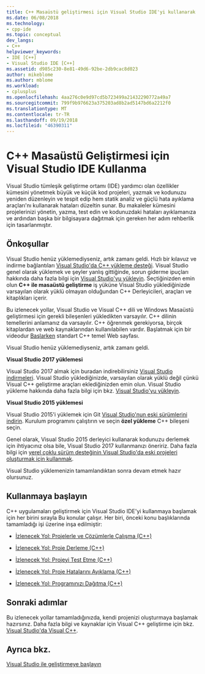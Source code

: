 ```yaml
---
title: C++ Masaüstü geliştirmesi için Visual Studio IDE'yi kullanarak | Microsoft Docs
ms.date: 06/08/2018
ms.technology:
- cpp-ide
ms.topic: conceptual
dev_langs:
- C++
helpviewer_keywords:
- IDE [C++]
- Visual Studio IDE [C++]
ms.assetid: d985c230-8e81-49d6-92be-2db9cac8d023
author: mikeblome
ms.author: mblome
ms.workload:
- cplusplus
ms.openlocfilehash: 4aa276c0e9d97cd5b723499a21432290772a49a7
ms.sourcegitcommit: 799f9b976623a375203ad8b2ad5147bd6a2212f0
ms.translationtype: MT
ms.contentlocale: tr-TR
ms.lasthandoff: 09/19/2018
ms.locfileid: "46390311"
---
```

# <a name="using-the-visual-studio-ide-for-c-desktop-development"></a>C++ Masaüstü Geliştirmesi için Visual Studio IDE Kullanma

Visual Studio tümleşik geliştirme ortamı (IDE) yardımcı olan özellikler kümesini yönetmek büyük ve küçük kod projeleri, yazmak ve kodunuzu yeniden düzenleyin ve tespit edip hem statik analiz ve güçlü hata ayıklama araçları'nı kullanarak hataları düzeltin sunar. Bu makaleler kümesini projelerinizi yönetin, yazma, test edin ve kodunuzdaki hataları ayıklamanıza ve ardından başka bir bilgisayara dağıtmak için gereken her adım rehberlik için tasarlanmıştır.

## <a name="prerequisites"></a>Önkoşullar

Visual Studio henüz yüklemediyseniz, artık zamanı geldi. Hızlı bir kılavuz ve indirme bağlantıları [Visual Studio'da C++ yükleme desteği](../build/vscpp-step-0-installation.md). Visual Studio genel olarak yüklemek ve şeyler yanlış gittiğinde, sorun giderme ipuçları hakkında daha fazla bilgi için [Visual Studio'yu yükleyin](/visualstudio/install/install-visual-studio). Seçtiğinizden emin olun **C++ ile masaüstü geliştirme** iş yüküne Visual Studio yüklediğinizde varsayılan olarak yüklü olmayan olduğundan C++ Derleyicileri, araçları ve kitaplıkları içerir.

Bu izlenecek yollar, Visual Studio ve Visual C++ dili ve Windows Masaüstü geliştirmesi için gerekli bileşenleri yükledikten varsayılır. C++ dilinin temellerini anlamanız da varsayılır. C++ öğrenmek gerekiyorsa, birçok kitaplardan ve web kaynaklarından kullanılabilen vardır. Başlatmak için bir videodur [Başlarken](https://isocpp.org/get-started) standart C++ temel Web sayfası.

Visual Studio henüz yüklemediyseniz, artık zamanı geldi.

**Visual Studio 2017 yüklemesi**

Visual Studio 2017 almak için buradan indirebilirsiniz [Visual Studio indirmeleri](http://www.visualstudio.com/downloads/download-visual-studio-vs.aspx). Visual Studio yüklediğinizde, varsayılan olarak yüklü değil çünkü Visual C++ geliştirme araçları eklediğinizden emin olun. Visual Studio yükleme hakkında daha fazla bilgi için bkz. [Visual Studio'yu yükleyin](/visualstudio/install/install-visual-studio).

**Visual Studio 2015 yüklemesi**

Visual Studio 2015'i yüklemek için Git [Visual Studio'nun eski sürümlerini indirin](https://www.visualstudio.com/vs/older-downloads/). Kurulum programını çalıştırın ve seçin **özel yükleme** C++ bileşeni seçin.

Genel olarak, Visual Studio 2015 derleyici kullanarak kodunuzu derlemek için ihtiyacınız olsa bile, Visual Studio 2017 kullanmanızı öneririz. Daha fazla bilgi için [yerel çoklu sürüm desteğinin Visual Studio'da eski projeleri oluşturmak için kullanmak](../porting/use-native-multi-targeting.md).

Visual Studio yüklemenizin tamamlandıktan sonra devam etmek hazır olursunuz.

## <a name="get-started"></a>Kullanmaya başlayın

C++ uygulamaları geliştirmek için Visual Studio IDE'yi kullanmaya başlamak için her birini sırayla Bu konular çalışır. Her biri, önceki konu başlıklarında tamamladığı işi üzerine inşa edilmiştir:

- [İzlenecek Yol: Projelerle ve Çözümlerle Çalışma (C++)](../ide/walkthrough-working-with-projects-and-solutions-cpp.md)

- [İzlenecek Yol: Proje Derleme (C++)](../ide/walkthrough-building-a-project-cpp.md)

- [İzlenecek Yol: Projeyi Test Etme (C++)](../ide/walkthrough-testing-a-project-cpp.md)

- [İzlenecek Yol: Proje Hatalarını Ayıklama (C++)](../ide/walkthrough-debugging-a-project-cpp.md)

- [İzlenecek Yol: Programınızı Dağıtma (C++)](../ide/walkthrough-deploying-your-program-cpp.md)

## <a name="next-steps"></a>Sonraki adımlar

Bu izlenecek yollar tamamladığınızda, kendi projenizi oluşturmaya başlamak hazırsınız. Daha fazla bilgi ve kaynaklar için Visual C++ geliştirme için bkz. [Visual Studio'da Visual C++](../visual-cpp-in-visual-studio.md).

## <a name="see-also"></a>Ayrıca bkz.

[Visual Studio ile geliştirmeye başlayın](/visualstudio/ide/get-started-developing-with-visual-studio)